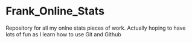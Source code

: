 Frank_Online_Stats
==================

Repository for all my onlne stats pieces of work. Actually hoping to have lots of fun as I learn how to use Git and Github
